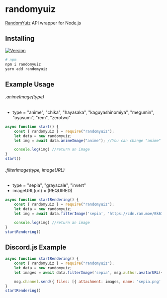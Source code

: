 # randomyuiz
[RandomYuiz](https://nodei.co/npm/randomyuiz) API wrapper for Node.js

## Installing
[![Version](https://nodei.co/npm/randomyuiz.png?compact=true)](https://nodei.co/npm/randomyuiz)
```sh
# npm
npm i randomyuiz
yarn add randomyuiz
```

## Example Usage
###### .animeImage(type)
* type = "anime", "chika", "hayasaka", "kaguyashinomiya", "megumin", "oyasumi", "rem", "zerotwo"
```js
async function start() {
    const { randomyuiz } = require("randomyuiz");
    let data = new randomyuiz;
    let img = await data.animeImage("anime"); //You can change "anime" with following options above

    console.log(img) //return an image
}
start()
```
###### .filterImage(type, imageURL)
* type = "sepia", "grayscale", "invert"
* imageURL(url) = (REQUIRED)
```js
async function startRendering() {
    const { randomyuiz } = require("randomyuiz");
    let data = new randomyuiz;
    let img = await data.filterImage('sepia', 'https://cdn.ram.moe/Bk6IgCMel.jpg'); //if imageURL empty, it will return default image as example

    console.log(img) //return an image
}
startRendering()
```
## Discord.js Example
```js
async function startRendering() {
    const { randomyuiz } = require("randomyuiz");
    let data = new randomyuiz;
    let images = await data.filterImage('sepia', msg.author.avatarURL({size: 2048, format: 'png'}));

    msg.channel.send({ files: [{ attachment: images, name: 'sepia.png' }] }); //result
}
startRendering()
```
